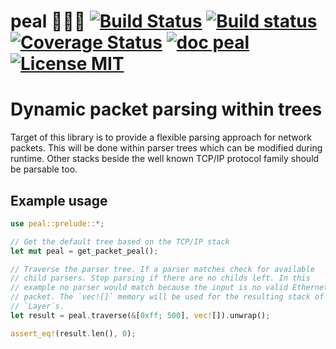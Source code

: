 # peal 🌲🌳🌴 [![Build Status](https://travis-ci.org/saschagrunert/peal.svg)](https://travis-ci.org/saschagrunert/peal) [![Build status](https://ci.appveyor.com/api/projects/status/i8wd5t9rmtokjrmi?svg=true)](https://ci.appveyor.com/project/saschagrunert/peal) [![Coverage Status](https://coveralls.io/repos/github/saschagrunert/peal/badge.svg?branch=master)](https://coveralls.io/github/saschagrunert/peal?branch=master) [![doc peal](https://img.shields.io/badge/doc-peal-blue.svg)](https://saschagrunert.github.io/peal) [![License MIT](https://img.shields.io/badge/license-MIT-blue.svg)](https://github.com/saschagrunert/peal/blob/master/LICENSE)
# Dynamic packet parsing within trees
Target of this library is to provide a flexible parsing approach for network packets. This will be done within parser
trees which can be modified during runtime. Other stacks beside the well known TCP/IP protocol family should be parsable
too.

## Example usage
```rust
use peal::prelude::*;

// Get the default tree based on the TCP/IP stack
let mut peal = get_packet_peal();

// Traverse the parser tree. If a parser matches check for available
// child parsers. Stop parsing if there are no childs left. In this
// example no parser would match because the input is no valid Ethernet
// packet. The `vec![]` memory will be used for the resulting stack of
// `Layer`s.
let result = peal.traverse(&[0xff; 500], vec![]).unwrap();

assert_eq!(result.len(), 0);
```
